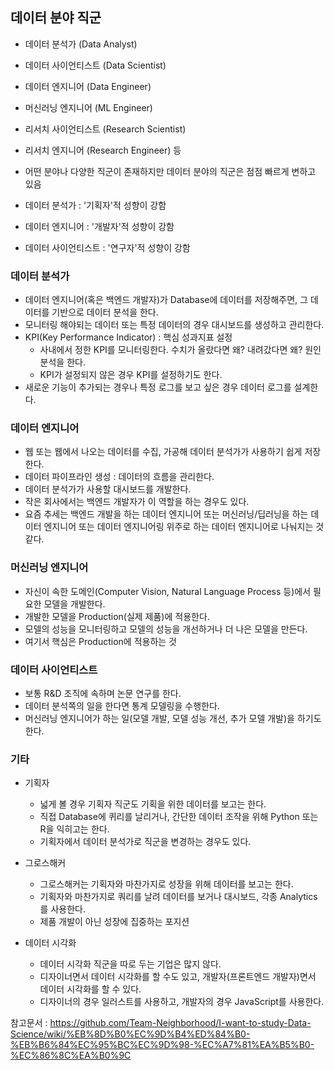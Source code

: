 ## 데이터 분야 직군

- 데이터 분석가 (Data Analyst)
- 데이터 사이언티스트 (Data Scientist)
- 데이터 엔지니어 (Data Engineer)
- 머신러닝 엔지니어 (ML Engineer)
- 리서치 사이언티스트 (Research Scientist)
- 리서치 엔지니어 (Research Engineer)
등

- 어떤 분야나 다양한 직군이 존재하지만 데이터 분야의 직군은 점점 빠르게 변하고 있음
- 데이터 분석가 : '기획자'적 성향이 강함
- 데이터 엔지니어 : '개발자'적 성향이 강함
- 데이터 사이언티스트 : '연구자'적 성향이 강함

### 데이터 분석가
- 데이터 엔지니어(혹은 백엔드 개발자)가 Database에 데이터를 저장해주면, 그 데이터를 기반으로 데이터 분석을 한다.
- 모니터링 해야되는 데이터 또는 특정 데이터의 경우 대시보드를 생성하고 관리한다.
- KPI(Key Performance Indicator) : 핵심 성과지표 설정
  - 사내에서 정한 KPI를 모니터링한다. 수치가 올랐다면 왜? 내려갔다면 왜? 원인 분석을 한다.
  - KPI가 설정되지 않은 경우 KPI를 설정하기도 한다.
- 새로운 기능이 추가되는 경우나 특정 로그를 보고 싶은 경우 데이터 로그를 설계한다.

### 데이터 엔지니어
- 웹 또는 웹에서 나오는 데이터를 수집, 가공해 데이터 분석가가 사용하기 쉽게 저장한다.
- 데이터 파이프라인 생성 : 데이터의 흐름을 관리한다.
- 데이터 분석가가 사용할 대시보드를 개발한다.
- 작은 회사에서는 백엔드 개발자가 이 역할을 하는 경우도 있다.
- 요즘 추세는 백엔드 개발을 하는 데이터 엔지니어 또는 머신러닝/딥러닝을 하는 데이터 엔지니어 또는 데이터 엔지니어링 위주로 하는 데이터 엔지니어로 나눠지는 것 같다.

### 머신러닝 엔지니어
- 자신이 속한 도메인(Computer Vision, Natural Language Process 등)에서 필요한 모델을 개발한다.
- 개발한 모델을 Production(실제 제품)에 적용한다.
- 모델의 성능을 모니터링하고 모델의 성능을 개선하거나 더 나은 모델을 만든다.
- 여기서 핵심은 Production에 적용하는 것

### 데이터 사이언티스트
- 보통 R&D 조직에 속하며 논문 연구를 한다.
- 데이터 분석쪽의 일을 한다면 통계 모델링을 수행한다.
- 머신러닝 엔지니어가 하는 일(모델 개발, 모델 성능 개선, 추가 모델 개발)을 하기도 한다.

### 기타
- 기획자
  - 넓게 볼 경우 기획자 직군도 기획을 위한 데이터를 보고는 한다. 
  - 직접 Database에 퀴리를 날리거나, 간단한 데이터 조작을 위해 Python 또는 R을 익히고는 한다.
  - 기획자에서 데이터 분석가로 직군을 변경하는 경우도 있다.

- 그로스해커
  - 그로스해커는 기획자와 마찬가지로 성장을 위해 데이터를 보고는 한다.
  - 기획자와 마찬가지로 쿼리를 날려 데이터를 보거나 대시보드, 각종 Analytics를 사용한다.
  - 제품 개발이 아닌 성장에 집중하는 포지션

- 데이터 시각화
  - 데이터 시각화 직군을 따로 두는 기업은 많지 않다.
  - 디자이너면서 데이터 시각화를 할 수도 있고, 개발자(프론트엔드 개발자)면서 데이터 시각화를 할 수 있다.
  - 디자이너의 경우 일러스트를 사용하고, 개발자의 경우 JavaScript를 사용한다.

참고문서 : https://github.com/Team-Neighborhood/I-want-to-study-Data-Science/wiki/%EB%8D%B0%EC%9D%B4%ED%84%B0-%EB%B6%84%EC%95%BC%EC%9D%98-%EC%A7%81%EA%B5%B0-%EC%86%8C%EA%B0%9C